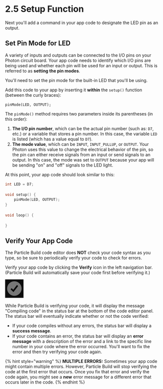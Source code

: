 # 2.5 Setup Function

Next you'll add a command in your app code to designate the LED pin as an output.

## Set Pin Mode for LED

A variety of inputs and outputs can be connected to the I/O pins on your Photon circuit board. Your app code needs to identify which I/O pins are being used and whether each pin will be used for an input or output. This is referred to as **setting the pin modes**.

You'll need to set the pin mode for the built-in LED that you'll be using.

Add this code to your app by inserting it **within** the `setup()` function \(between the curly braces\):

```text
pinMode(LED, OUTPUT);
```

The `pinMode()` method requires two parameters inside its parentheses \(in this order\):

1. **The I/O pin number**, which can be the actual pin number \(such as: `D7`, etc.\) or a variable that stores a pin number. In this case, the variable `LED` is listed \(which has a value equal to `D7`\).
2. **The mode value**, which can be `INPUT`, `INPUT_PULLUP`, or `OUTPUT`. Your Photon uses this value to change the electrical behavior of the pin, so the pin can either receive signals from an input or send signals to an output. In this case, the mode was set to `OUTPUT` because your app will be sending "on" and "off" signals to the LED light.

At this point, your app code should look similar to this:

```cpp
int LED = D7;

void setup() {
    pinMode(LED, OUTPUT);
}

void loop() {

}
```

## Verify Your App Code

The Particle Build code editor does **NOT** check your code syntax as you type, so be sure to periodically verify your code to check for errors.

Verify your app code by clicking the **Verify** icon in the left navigation bar. \(Particle Build will automatically save your code first before verifying it.\)

![Verify Icon](../../.gitbook/assets/pb-verify-icon.png)

While Particle Build is verifying your code, it will display the message "Compiling code" in the status bar at the bottom of the code editor panel. The status bar will eventually indicate whether or not the code verified:

* If your code compiles without any errors, the status bar will display a **success message**.
* If your code contains an error, the status bar will display an **error message** with a description of the error and a link to the specific line number in your code where the error occurred. You'll want to fix the error and then try verifying your code again.

{% hint style="warning" %}
**MULTIPLE ERRORS:**  Sometimes your app code might contain multiple errors. However, Particle Build will stop verifying the code at the first error that occurs. Once you fix that error and verify the code again, you might see a **new** error message for a different error that occurs later in the code.
{% endhint %}





